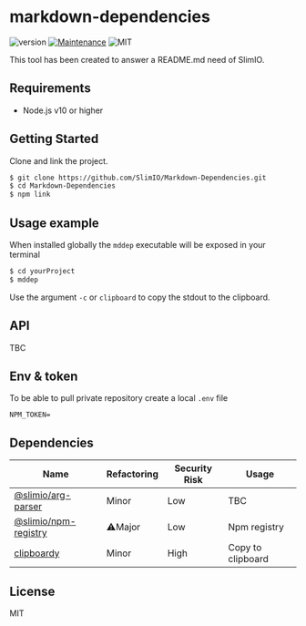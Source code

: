 # markdown-dependencies
![version](https://img.shields.io/badge/version-0.1.0-blue.svg)
[![Maintenance](https://img.shields.io/badge/Maintained%3F-yes-green.svg)](https://github.com/SlimIO/is/commit-activity)
![MIT](https://img.shields.io/github/license/mashape/apistatus.svg)

This tool has been created to answer a README.md need of SlimIO.

## Requirements
- Node.js v10 or higher

## Getting Started

Clone and link the project.

```bash
$ git clone https://github.com/SlimIO/Markdown-Dependencies.git
$ cd Markdown-Dependencies
$ npm link
```

## Usage example
When installed globally the `mddep` executable will be exposed in your terminal

```bash
$ cd yourProject
$ mddep
```

Use the argument `-c` or `clipboard` to copy the stdout to the clipboard.

## API
TBC

## Env & token
To be able to pull private repository create a local `.env` file
```
NPM_TOKEN=
```

## Dependencies

|Name|Refactoring|Security Risk|Usage|
|---|---|---|---|
|[@slimio/arg-parser](https://github.com/SlimIO/ArgParser#readme)|Minor|Low|TBC|
|[@slimio/npm-registry](https://github.com/SlimIO/npm-registry#readme)|⚠️Major|Low|Npm registry|
|[clipboardy](https://github.com/sindresorhus/clipboardy#readme)|Minor|High|Copy to clipboard|

## License
MIT
